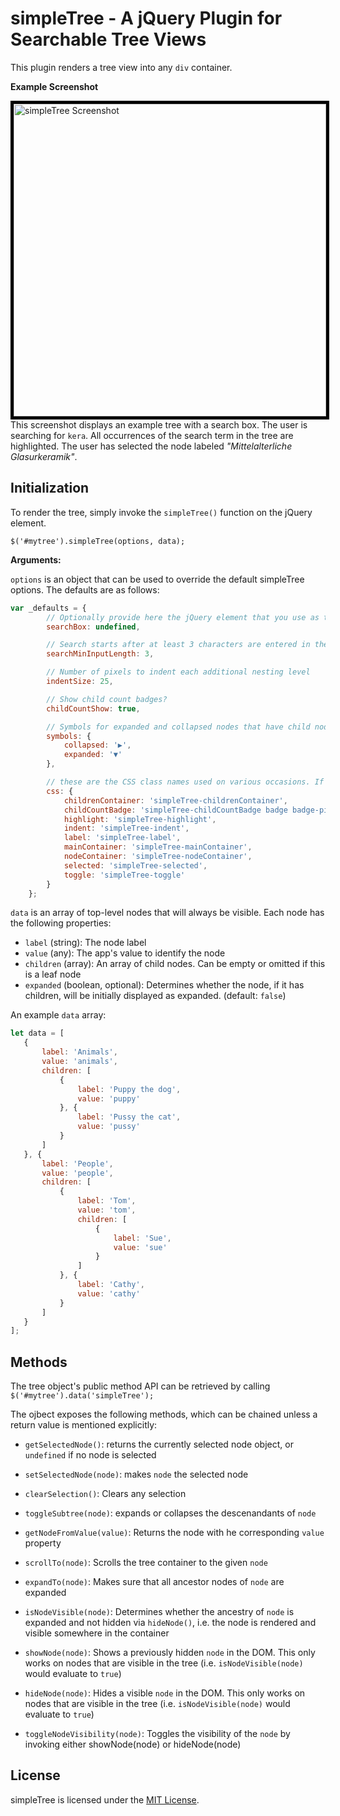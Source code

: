 # simpleTree - A jQuery Plugin for Searchable Tree Views

This plugin renders a tree view into any `div` container.

**Example Screenshot**

<img style="border: 5px solid black" align="left" width="500" title="simpleTree Screenshot" alt="simpleTree Screenshot" src="https://github.com/eScienceCenter/eScienceCenter.github.io/blob/master/assets/simpleTree/screenshot1.png?raw=true">

This screenshot displays an example tree with a search box. The user is searching for `kera`. All occurrences of the search term in the tree are highlighted. The user has selected the node labeled _"Mittelalterliche Glasurkeramik"_.

## Initialization

To render the tree, simply invoke the `simpleTree()` function on the jQuery element.

```$('#mytree').simpleTree(options, data);```

**Arguments:**

`options` is an object that can be used to override the default simpleTree options. The defaults are as follows:

```JavaScript
var _defaults = {
        // Optionally provide here the jQuery element that you use as the search box for filtering the tree. simpleTree then takes control over the provided box, handling user input
        searchBox: undefined,

        // Search starts after at least 3 characters are entered in the search box
        searchMinInputLength: 3,

        // Number of pixels to indent each additional nesting level
        indentSize: 25,

        // Show child count badges?
        childCountShow: true,

        // Symbols for expanded and collapsed nodes that have child nodes
        symbols: {
            collapsed: '▶',
            expanded: '▼'
        },

        // these are the CSS class names used on various occasions. If you change these names, you also need to provide the corresponding CSS class
        css: {
            childrenContainer: 'simpleTree-childrenContainer',
            childCountBadge: 'simpleTree-childCountBadge badge badge-pill badge-secondary',
            highlight: 'simpleTree-highlight',
            indent: 'simpleTree-indent',
            label: 'simpleTree-label',
            mainContainer: 'simpleTree-mainContainer',
            nodeContainer: 'simpleTree-nodeContainer',
            selected: 'simpleTree-selected',
            toggle: 'simpleTree-toggle'
        }
    };
```

`data` is an array of top-level nodes that will always be visible. Each node has the following properties:

* `label` (string): The node label
* `value` (any): The app's value to identify the node
* `children` (array): An array of child nodes. Can be empty or omitted if this is a leaf node
* `expanded` (boolean, optional): Determines whether the node, if it has children, will be initially displayed as expanded. (default: `false`)

An example `data` array:

```Javascript
let data = [
   {
       label: 'Animals',
       value: 'animals',
       children: [
           {
               label: 'Puppy the dog',
               value: 'puppy'
           }, {
               label: 'Pussy the cat',
               value: 'pussy'
           }
       ]
   }, {
       label: 'People',
       value: 'people',
       children: [
           {
               label: 'Tom',
               value: 'tom',
               children: [
                   {
                       label: 'Sue',
                       value: 'sue'
                   }
               ]
           }, {
               label: 'Cathy',
               value: 'cathy'
           }
       ]
   }
];
```

## Methods

The tree object's public method API can be retrieved by calling `$('#mytree').data('simpleTree');`

The ojbect exposes the following methods, which can be chained unless a return value is mentioned explicitly:

* `getSelectedNode()`: returns the currently selected node object, or `undefined` if no node is selected

* `setSelectedNode(node)`: makes `node` the selected node

* `clearSelection()`: Clears any selection

* `toggleSubtree(node)`: expands or collapses the descenandants of `node`

* `getNodeFromValue(value)`: Returns the node with he corresponding `value` property

* `scrollTo(node)`: Scrolls the tree container to the given `node`

* `expandTo(node)`: Makes sure that all ancestor nodes of `node` are expanded

* `isNodeVisible(node)`: Determines whether the ancestry of `node` is expanded and not hidden via `hideNode()`, i.e. the node is rendered and visible somewhere in the container

* `showNode(node)`: Shows a previously hidden `node` in the DOM. This only works on nodes that are visible in the tree (i.e. `isNodeVisible(node)` would evaluate to `true`)

* `hideNode(node)`: Hides a visible `node` in the DOM. This only works on nodes that are visible in the tree (i.e. `isNodeVisible(node)` would evaluate to `true`)
 
* `toggleNodeVisibility(node)`: Toggles the visibility of the `node` by invoking either showNode(node) or hideNode(node)

## License

simpleTree is licensed under the [MIT License](LICENSE).
